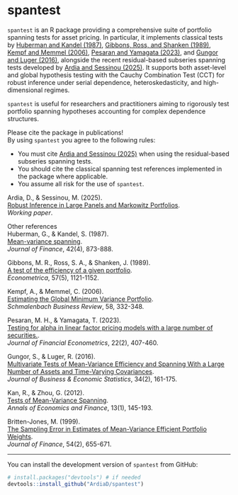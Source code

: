 # spantest

`spantest` is an R package providing a comprehensive suite of portfolio spanning tests for asset pricing. In particular, it implements classical tests by [Huberman and Kandel (1987)](https://doi.org/10.1111/j.1540-6261.1987.tb03917.x), [Gibbons, Ross, and Shanken (1989)](https://doi.org/10.2307/1913625), [Kempf and Memmel (2006)](https://doi.org/10.1007/BF03396737), [Pesaran and Yamagata (2023)](https://doi.org/10.1093/jjfinec/nbad002), and [Gungor and Luger (2016)](https://doi.org/10.1080/07350015.2015.1019510), alongside the recent residual-based subseries spanning tests developed by [Ardia and Sessinou (2025)](https://arxiv.org/pdf/2403.17127). It supports both asset-level and global hypothesis testing with the Cauchy Combination Test (CCT) for robust inference under serial dependence, heteroskedasticity, and high-dimensional regimes.

`spantest` is useful for researchers and practitioners aiming to rigorously test portfolio spanning hypotheses accounting for complex dependence structures.

Please cite the package in publications!\
By using `spantest` you agree to the following rules:

-   You must cite [Ardia and Sessinou (2025)](https://arxiv.org/pdf/2403.17127) when using the residual-based subseries spanning tests.
-   You should cite the classical spanning test references implemented in the package where applicable.
-   You assume all risk for the use of `spantest`.

Ardia, D., & Sessinou, M. (2025).  
[Robust Inference in Large Panels and Markowitz Portfolios](https://dx.doi.org/10.2139/ssrn.5033399).  
*Working paper*.

Other references\
Huberman, G., & Kandel, S. (1987).\
[Mean-variance spanning](https://doi.org/10.1111/j.1540-6261.1987.tb03917.x).\
*Journal of Finance*, 42(4), 873-888.

Gibbons, M. R., Ross, S. A., & Shanken, J. (1989).\
[A test of the efficiency of a given portfolio](https://doi.org/10.2307/1913625).\
*Econometrica*, 57(5), 1121-1152.

Kempf, A., & Memmel, C. (2006).\
[Estimating the Global Minimum Variance Portfolio](https://doi.org/10.1007/BF03396737).\
*Schmalenbach Business Review*, 58, 332-348.

Pesaran, M. H., & Yamagata, T. (2023).\
[Testing for alpha in linear factor pricing models with a large number of securities.](https://doi.org/10.1093/jjfinec/nbad002).\
*Journal of Financial Econometrics*, 22(2), 407-460.

Gungor, S., & Luger, R. (2016).\
[Multivariate Tests of Mean-Variance Efficiency and Spanning With a Large Number of Assets and Time-Varying Covariances](https://doi.org/10.1080/07350015.2015.1019510).\
*Journal of Business & Economic Statistics*, 34(2), 161-175.

Kan, R., & Zhou, G. (2012).\
[Tests of Mean-Variance Spanning](https://www-2.rotman.utoronto.ca/~kan/papers/span_AEF.pdf).\
*Annals of Economics and Finance*, 13(1), 145-193.

Britten-Jones, M. (1999).\
[The Sampling Error in Estimates of Mean-Variance Efficient Portfolio Weights](https://www.jstor.org/stable/2697722).\
*Journal of Finance*, 54(2), 655-671.

------------------------------------------------------------------------

You can install the development version of `spantest` from GitHub:

``` r
# install.packages("devtools") # if needed
devtools::install_github("ArdiaD/spantest")
```

